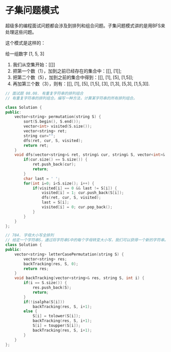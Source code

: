 # 子集问题模式

超级多的编程面试问题都会涉及到排列和组合问题。子集问题模式讲的是用BFS来处理这些问题。

这个模式是这样的：

给一组数字 [1, 5, 3]

1. 我们从空集开始：[[]]
2. 把第一个数（1），加到之前已经存在的集合中：[[], [1]];
3. 把第二个数（5），加到之前的集合中得到：[[], [1], [5], [1,5]];
4. 再加第三个数（3），则有：[[], [1], [5], [1,5], [3], [1,3], [5,3], [1,5,3]].


```cpp
// 面试题 08.08. 有重复字符串的排列组合
// 有重复字符串的排列组合。编写一种方法，计算某字符串的所有排列组合。

class Solution {
public:
    vector<string> permutation(string S) {
        sort(S.begin(), S.end());
        vector<int> visited(S.size());
        vector<string> ret;
        string cur="";
        dfs(ret, cur, S, visited);
        return ret;
    }
    void dfs(vector<string>& ret, string& cur, string& S, vector<int>& visited) {
        if(cur.size() == S.size()) {
            ret.push_back(cur);
            return;
        }
        char last = ' ';
        for(int i=0; i<S.size(); i++) {
            if(visited[i] == 0 && last != S[i]) {
                visited[i] = 1; cur.push_back(S[i]);
                dfs(ret, cur, S, visited);
                last = S[i];
                visited[i] = 0; cur.pop_back();
            }
        }
    }
};
```

```cpp
// 784. 字母大小写全排列
// 给定一个字符串S，通过将字符串S中的每个字母转变大小写，我们可以获得一个新的字符串。返回所有可能得到的字符串集合。
class Solution {
public:
    vector<string> letterCasePermutation(string S) {
        vector<string> res;
        backTracking(res, S, 0);
        return res;
    }
    void backTracking(vector<string>& res, string S, int i) {
        if(i == S.size()) {
            res.push_back(S);
            return;
        }
        if(!isalpha(S[i]))
            backTracking(res, S, i+1);
        else {
            S[i] = tolower(S[i]);
            backTracking(res, S, i+1);
            S[i] = toupper(S[i]);
            backTracking(res, S, i+1);
        }
    }
};
```